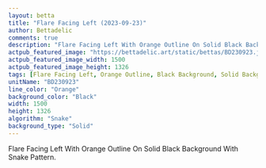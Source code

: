 ```yaml
---
layout: betta
title: "Flare Facing Left (2023-09-23)"
author: Bettadelic
comments: true
description: "Flare Facing Left With Orange Outline On Solid Black Background With Snake Pattern."
actpub_featured_image: "https://bettadelic.art/static/bettas/BD230923.jpg"
actpub_featured_image_width: 1500
actpub_featured_image_height: 1326
tags: [Flare Facing Left, Orange Outline, Black Background, Solid Background Pattern, Snake Pattern, September 2023]
unitName: "BD230923"
line_color: "Orange"
background_color: "Black"
width: 1500
height: 1326
algorithm: "Snake"
background_type: "Solid"
---
```


Flare Facing Left With Orange Outline On Solid Black Background With Snake Pattern.
